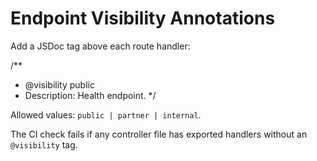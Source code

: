 # Endpoint Visibility Annotations

Add a JSDoc tag above each route handler:

/**
 * @visibility public
 * Description: Health endpoint.
 */

Allowed values: `public | partner | internal`.

The CI check fails if any controller file has exported handlers without an `@visibility` tag.
